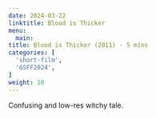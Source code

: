 ```yaml
---
date: 2024-03-22
linktitle: Blood is Thicker
menu:
  main:
title: Blood is Thicker (2011) - 5 mins
categories: [
  'short-film',
  'GSFF2024',
]
weight: 10
---
```


Confusing and low-res witchy tale.